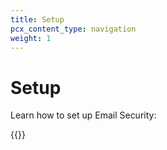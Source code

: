 ```yaml
---
title: Setup
pcx_content_type: navigation
weight: 1
---
```


# Setup

Learn how to set up Email Security:

{{<directory-listing>}}